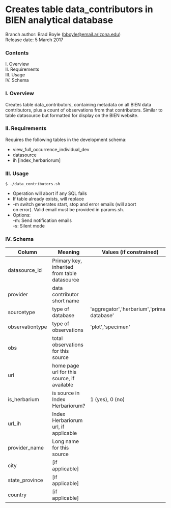 # Creates table data_contributors in BIEN analytical database

Branch author: Brad Boyle (bboyle@email.arizona.edu)  
Release date: 5 March 2017

### Contents

I. Overview  
II. Requirements  
III. Usage  
IV. Schema  

### I. Overview

Creates table data_contributors, containing metadata on all BIEN data contributors, plus a count of observations from that contributors. Similar to table datasource but formatted for display on the BIEN website.

### II. Requirements

Requires the following tables in the development schema:
  * view_full_occurrence_individual_dev
  * datasource
  * ih [index_herbariorum]

### III. Usage

```
$ ./data_contributors.sh

```

  * Operation will abort if any SQL fails
  * If table already exists, will replace
  * -m switch generates start, stop and error emails (will abort  
    on error). Valid email must be provided in params.sh.
  * Options:  
  	-m: Send notification emails  
  	-s: Silent mode  
  	
### IV. Schema

| Column | Meaning | Values (if constrained)
| ------ | ------- | -----------------------
 datasource_id | Primary key, inherited from table datasource  |  
 provider    | data contributor short name | 
 sourcetype    | type of database | 'aggregator','herbarium','primary database'
 observationtype    | type of observations | 'plot','specimen'
 obs    | total observations for this source | 
 url    | home page url for this source, if available | 
 is_herbarium    | is source in Index Herbariorum? | 1 (yes), 0 (no)
 url_ih    | Index Herbariorum url, if applicable | 
 provider_name    | Long name for this source | 
 city    | [if applicable] | 
 state_province    | [if applicable] | 
 country    | [if applicable] | 

